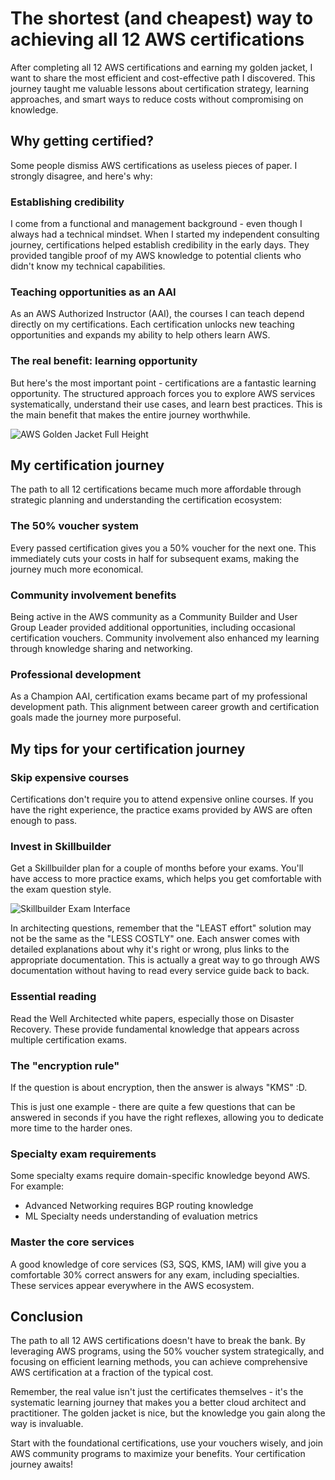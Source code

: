 # The shortest (and cheapest) way to achieving all 12 AWS certifications

After completing all 12 AWS certifications and earning my golden jacket, I want to share the most efficient and cost-effective path I discovered. This journey taught me valuable lessons about certification strategy, learning approaches, and smart ways to reduce costs without compromising on knowledge.

## Why getting certified?

Some people dismiss AWS certifications as useless pieces of paper. I strongly disagree, and here's why:

### Establishing credibility
I come from a functional and management background - even though I always had a technical mindset. When I started my independent consulting journey, certifications helped establish credibility in the early days. They provided tangible proof of my AWS knowledge to potential clients who didn't know my technical capabilities.

### Teaching opportunities as an AAI
As an AWS Authorized Instructor (AAI), the courses I can teach depend directly on my certifications. Each certification unlocks new teaching opportunities and expands my ability to help others learn AWS.

### The real benefit: learning opportunity
But here's the most important point - certifications are a fantastic learning opportunity. The structured approach forces you to explore AWS services systematically, understand their use cases, and learn best practices. This is the main benefit that makes the entire journey worthwhile.

![AWS Golden Jacket Full Height](/images/blog/golden-jacket-full-height.jpeg)

## My certification journey

The path to all 12 certifications became much more affordable through strategic planning and understanding the certification ecosystem:

### The 50% voucher system
Every passed certification gives you a 50% voucher for the next one. This immediately cuts your costs in half for subsequent exams, making the journey much more economical.

### Community involvement benefits
Being active in the AWS community as a Community Builder and User Group Leader provided additional opportunities, including occasional certification vouchers. Community involvement also enhanced my learning through knowledge sharing and networking.

### Professional development
As a Champion AAI, certification exams became part of my professional development path. This alignment between career growth and certification goals made the journey more purposeful.

## My tips for your certification journey

### Skip expensive courses
Certifications don't require you to attend expensive online courses. If you have the right experience, the practice exams provided by AWS are often enough to pass.

### Invest in Skillbuilder
Get a Skillbuilder plan for a couple of months before your exams. You'll have access to more practice exams, which helps you get comfortable with the exam question style.

![Skillbuilder Exam Interface](/images/blog/skillbuilder-exam.png)

In architecting questions, remember that the "LEAST effort" solution may not be the same as the "LESS COSTLY" one. Each answer comes with detailed explanations about why it's right or wrong, plus links to the appropriate documentation. This is actually a great way to go through AWS documentation without having to read every service guide back to back.

### Essential reading
Read the Well Architected white papers, especially those on Disaster Recovery. These provide fundamental knowledge that appears across multiple certification exams.

### The "encryption rule"
If the question is about encryption, then the answer is always "KMS" :D. 

This is just one example - there are quite a few questions that can be answered in seconds if you have the right reflexes, allowing you to dedicate more time to the harder ones.

### Specialty exam requirements
Some specialty exams require domain-specific knowledge beyond AWS. For example:
- Advanced Networking requires BGP routing knowledge
- ML Specialty needs understanding of evaluation metrics

### Master the core services
A good knowledge of core services (S3, SQS, KMS, IAM) will give you a comfortable 30% correct answers for any exam, including specialties. These services appear everywhere in the AWS ecosystem.

## Conclusion

The path to all 12 AWS certifications doesn't have to break the bank. By leveraging AWS programs, using the 50% voucher system strategically, and focusing on efficient learning methods, you can achieve comprehensive AWS certification at a fraction of the typical cost.

Remember, the real value isn't just the certificates themselves - it's the systematic learning journey that makes you a better cloud architect and practitioner. The golden jacket is nice, but the knowledge you gain along the way is invaluable.

Start with the foundational certifications, use your vouchers wisely, and join AWS community programs to maximize your benefits. Your certification journey awaits!
